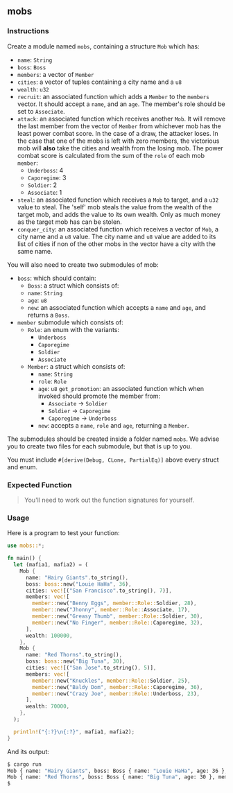 ## mobs

### Instructions

Create a module named `mobs`, containing a structure `Mob` which has:

- `name`: `String`
- `boss`: `Boss`
- `members`: a vector of `Member`
- `cities`: a vector of tuples containing a city name and a `u8`
- `wealth`: `u32`
- `recruit`: an associated function which adds a `Member` to the `members` vector. It should accept a `name`, and an `age`. The member's role should be set to `Associate`.
- `attack`: an associated function which receives another `Mob`. It will remove the last member from the vector of `Member` from whichever mob has the least power combat score. In the case of a draw, the attacker loses. In the case that one of the mobs is left with zero members, the victorious mob will **also** take the cities and wealth from the losing mob. The power combat score is calculated from the sum of the `role` of each mob `member`:
  - `Underboss`: 4
  - `Caporegime`: 3
  - `Soldier`: 2
  - `Associate`: 1
- `steal`: an associated function which receives a `Mob` to target, and a `u32` value to steal. The 'self' mob steals the value from the wealth of the target mob, and adds the value to its own wealth. Only as much money as the target mob has can be stolen.
- `conquer_city`: an associated function which receives a vector of `Mob`, a city name and a `u8` value. The city name and `u8` value are added to its list of cities if non of the other mobs in the vector have a city with the same name.

You will also need to create two submodules of mob:

- `boss`: which should contain:
  - `Boss`: a struct which consists of:
  - `name`: `String`
  - `age`: `u8`
  - `new`: an associated function which accepts a `name` and `age`, and returns a `Boss`.
- `member` submodule which consists of:
  - `Role`: an enum with the variants:
    - `Underboss`
    - `Caporegime`
    - `Soldier`
    - `Associate`
  - `Member`: a struct which consists of:
    - `name`: `String`
    - `role`: `Role`
    - `age`: `u8`
    `get_promotion`: an associated function which when invoked should promote the member from:
      - `Associate` -> `Soldier`
      - `Soldier` -> `Caporegime`
      - `Caporegime` -> `Underboss`
    - `new`: accepts a `name`, `role` and `age`, returning a `Member`.

The submodules should be created inside a folder named `mobs`. We advise you to create two files for each submodule, but that is up to you.

You must include `#[derive(Debug, CLone, PartialEq)]` above every struct and enum.

### Expected Function
> You'll need to work out the function signatures for yourself.


### Usage

Here is a program to test your function:

```rust
use mobs::*;

fn main() {
  let (mafia1, mafia2) = (
    Mob {
      name: "Hairy Giants".to_string(),
      boss: boss::new("Louie HaHa", 36),
      cities: vec![("San Francisco".to_string(), 7)],
      members: vec![
        member::new("Benny Eggs", member::Role::Soldier, 28),
        member::new("Jhonny", member::Role::Associate, 17),
        member::new("Greasy Thumb", member::Role::Soldier, 30),
        member::new("No Finger", member::Role::Caporegime, 32),
      ],
      wealth: 100000,
    },
    Mob {
      name: "Red Thorns".to_string(),
      boss: boss::new("Big Tuna", 30),
      cities: vec![("San Jose".to_string(), 5)],
      members: vec![
        member::new("Knuckles", member::Role::Soldier, 25),
        member::new("Baldy Dom", member::Role::Caporegime, 36),
        member::new("Crazy Joe", member::Role::Underboss, 23),
      ],
      wealth: 70000,
    },
  );

  println!("{:?}\n{:?}", mafia1, mafia2);
}
```

And its output:

```sh
$ cargo run
Mob { name: "Hairy Giants", boss: Boss { name: "Louie HaHa", age: 36 }, members: [Member { name: "Benny Eggs", role: Soldier, age: 28 }, Member { name: "Jhonny", role: Associate, age: 17 }, Member { name: "Greasy Thumb", role: Soldier, age: 30 }, Member { name: "No Finger", role: Caporegime, age: 32 }], cities: [("San Francisco", 7)], wealth: 100000 }
Mob { name: "Red Thorns", boss: Boss { name: "Big Tuna", age: 30 }, members: [Member { name: "Knuckles", role: Soldier, age: 25 }, Member { name: "Baldy Dom", role: Caporegime, age: 36 }, Member { name: "Crazy Joe", role: Underboss, age: 23 }], cities: [("San Jose", 5)], wealth: 70000 }
$
```
